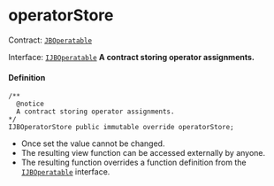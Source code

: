 # operatorStore

Contract: [`JBOperatable`](/docs/v4/deprecated/v2/contracts/or-abstract/jboperatable/README.md)​‌

Interface: [`IJBOperatable`](/docs/v4/deprecated/v2/interfaces/ijboperatable.md)
**A contract storing operator assignments.**

#### Definition

```
/**
  @notice
  A contract storing operator assignments.
*/
IJBOperatorStore public immutable override operatorStore;
```

* Once set the value cannot be changed.
* The resulting view function can be accessed externally by anyone.
* The resulting function overrides a function definition from the [`IJBOperatable`](/docs/v4/deprecated/v2/interfaces/ijboperatable.md) interface.
